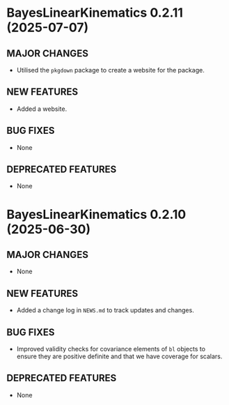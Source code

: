 # BayesLinearKinematics 0.2.11 (2025-07-07)

## MAJOR CHANGES

* Utilised the `pkgdown` package to create a website for the package.

## NEW FEATURES

* Added a website.

## BUG FIXES

* None

## DEPRECATED FEATURES

* None

# BayesLinearKinematics 0.2.10 (2025-06-30)

## MAJOR CHANGES

* None

## NEW FEATURES

* Added a change log in `NEWS.md` to track updates and changes.

## BUG FIXES

* Improved validity checks for covariance elements of `bl` objects to ensure they are positive definite and that we have coverage for scalars.

## DEPRECATED FEATURES

* None
